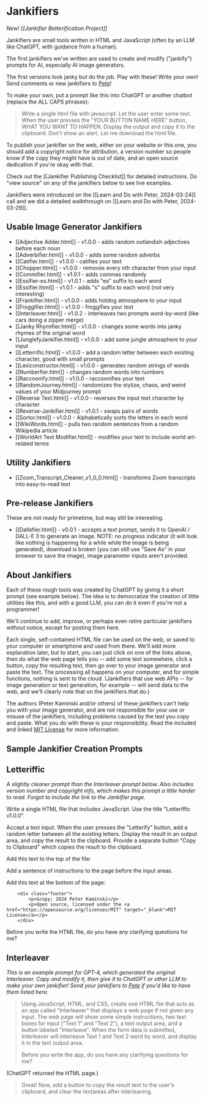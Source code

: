 # Jankifiers

_New! [[Jankifier Betterification Project]]_

Jankifiers are small tools written in HTML and JavaScript (often by an LLM like ChatGPT, with guidance from a human).

The first jankifiers we've written are used to create and modify ("jankify") prompts for AI, especially AI image generators.

The first versions look janky but do the job. Play with these! Write your own! Send comments or new jankifiers to [Pete](mailto:kaminski@istori.com)!

To make your own, put a prompt like this into ChatGPT or another chatbot (replace the ALL CAPS phrases):

> Write a single html file with javascript. Let the user enter some text. When the user presses the "YOUR BUTTON NAME HERE" button, WHAT YOU WANT TO HAPPEN. Display the output and copy it to the clipboard. Don't show an alert. Let me download the html file.

To publish your jankifier on the web, either on your website or this one, you should add a copyright notice for attribution, a version number so people know if the copy they might have is out of date, and an open source dedication if you're okay with that.

Check out the [[Jankifier Publishing Checklist]] for detailed instructions. Do "view source" on any of the jankifiers below to see live examples.

Jankifiers were introduced on the [[Learn and Do with Peter, 2024-03-24]] call and we did a detailed walkthrough on [[Learn and Do with Peter, 2024-03-29]].

## Usable Image Generator Jankifiers

- [[Adjective Adder.html]] - v1.0.0 - adds random outlandish adjectives before each noun
- [[Adverbifier.html]] - v1.0.0 - adds some random adverbs
- [[Catifier.html]] - v1.0.0 - catifies your text
- [[Chopper.html]] - v1.0.0 - removes every nth character from your input
- [[Commifier.html]] - v1.0.1 - adds commas randomly
- [[Essifier-es.html]] - v1.0.1 - adds "es" suffix to each word
- [[Essifier.html]] - v1.0.1 - adds "s" suffix to each word (not very interesting)
- [[Frankifier.html]] - v1.0.0 - adds hotdog atmosphere to your input
- [[Froggifier.html]] - v1.0.0 - froggifies your text
- [[Interleaver.html]] - v1.0.2 - interleaves two prompts word-by-word (like cars doing a zipper merge)
- [[Janky Rhymifier.html]] - v1.0.0 - changes some words into janky rhymes of the original word
- [[JunglefyJankifier.html]] - v1.0.0 - add some jungle atmosphere to your input
- [[Letterrific.html]] - v1.0.0 - add a random letter between each existing character, good with small prompts
- [[Lexiconstructor.html]] - v1.0.0 - generates random strings of words
- [[Numberfier.html]] - changes random words into numbers
- [[Raccoonify.html]] - v1.0.0 - raccoonifies your text
- [[RandomJourney.html]] - randomizes the stylize, chaos, and weird values of your Midjourney prompt
- [[Reverse Text.html]] - v1.0.0 - reverses the input text character by character
- [[Reverse-Jankifier.html]] - v1.0.1 - swaps pairs of words
- [[Sortor.html]] - v1.0.0 - Alphabetically sorts the letters in each word
- [[WikiWords.html]] - pulls two random sentences from a random Wikipedia article
- [[WorldArt Text Modifier.html]] - modifies your text to include world art-related terms

## Utility Jankifiers

- [[Zoom_Transcript_Cleaner_v1_0_0.html]] - transforms Zoom transcripts into easy-to-read text

## Pre-release Jankifiers

These are not ready for primetime, but may still be interesting.

- [[Dallefier.html]] - v0.0.1 - accepts a text prompt, sends it to OpenAI / DALL-E 3 to generate an image. NOTE: no progress indicator (it will look like nothing is happening for a while while the image is being generated), download is broken (you can still use "Save As" in your browser to save the image), image parameter inputs aren't provided.

## About Jankifiers

Each of these rough tools was created by ChatGPT by giving it a short prompt (see example below). The idea is to democratize the creation of little utilities like this, and with a good LLM, you can do it even if you're not a programmer!

We'll continue to add, improve, or perhaps even retire particular jankifiers without notice, except for posting them here.

Each single, self-contained HTML file can be used on the web, or saved to your computer or smartphone and used from there. We'll add more explanation later, but to start, you can just click on one of the links above, then do what the web page tells you -- add some text somewhere, click a button, copy the resulting text, then go over to your image generator and paste the text. The processing all happens on your computer, and for simple functions, nothing is sent to the cloud. (Jankifiers that use web APIs -- for image generation or text generation, for example -- will send data to the web, and we'll clearly note that on the jankifiers that do.)

The authors (Peter Kaminski and/or others)  of these jankifiers can't help you with your image generator, and are not responsible for your use or misuse of the jankifiers, including problems caused by the text you copy and paste. What you do with these is your responsibility. Read the included and linked [MIT License](https://opensource.org/license/MIT) for more information.

## Sample Jankifier Creation Prompts

## Letteriffic

_A slightly cleaner prompt than the Interleaver prompt below. Also includes version number and copyright info, which makes this prompt a little harder to read. Forgot to include the link to the Jankifier page._

Write a single HTML file that includes JavaScript. Use the title "Letteriffic v1.0.0".

Accept a text input. When the user presses the "Letterify" button, add a random letter between all the existing letters. Display the result in an output area, and copy the result to the clipboard. Provide a separate button "Copy to Clipboard" which copies the result to the clipboard.

Add this text to the top of the file:

<!--   
    Copyright © 2024 Peter Kaminski  
    Licensed under the MIT License  
    https://ai101.peterkaminski.wiki/jankifiers  
    https://github.com/peterkaminski/ai101-peterkaminski-wiki/jankifiers/  
-->  

Add a sentence of instructions to the page before the input areas.

Add this text at the bottom of the page:

```
    <div class="footer">
        <p>&copy; 2024 Peter Kaminski</p>
        <p>Open source, licensed under the <a href="https://opensource.org/licenses/MIT" target="_blank">MIT License</a></p>
    </div>
```

Before you write the HTML file, do you have any clarifying questions for me?

## Interleaver

_This is an example prompt for GPT-4, which generated the original Interleaver. Copy and modify it, then give it to ChatGPT or other LLM to make your own jankifier! Send your jankifiers to [Pete](mailto:kaminski@istori.com) if you'd like to have them listed here._

> Using JavaScript, HTML, and CSS, create one HTML file that acts as an app called "Interleaver" that displays a web page if not given any input. The web page will show some simple instructions, two text boxes for input ("Text 1" and "Text 2"), a text output area, and a button labeled "Interleave". When the form data is submitted, Interleaver will interleave Text 1 and Text 2 word by word, and display it in the text output area.
> 
>  Before you write the app, do you have any clarifying questions for me?

(ChatGPT returned the HTML page.)

> Great! Now, add a button to copy the result text to the user's clipboard, and clear the textareas after interleaving.
